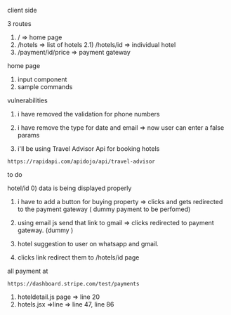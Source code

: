 client side 

3 routes 
1) /  => home page 
2) /hotels => list of hotels 
2.1) /hotels/id => individual hotel
3) /payment/id/price => payment gateway

home page 
1) input component
2) sample commands 

vulnerabilities
1) i have removed the validation for phone numbers 
2) i have remove the type for date and email => now user can enter a false params


2) i'll be using Travel Advisor Api for booking hotels 
```
https://rapidapi.com/apidojo/api/travel-advisor
```

to do 

hotel/id
0) data is being displayed properly 
1) i have to add a button for buying property => clicks and gets redirected to the payment gateway ( dummy payment to be perfomed) 
2) using email js send that link to gmail => clicks redirected to payment gateway. (dummy )


1) hotel suggestion to user on whatsapp and gmail.
2) clicks link redirect them to /hotels/id page 


all payment at 
```
https://dashboard.stripe.com/test/payments
```

1) hoteldetail.js page => line 20 
2) hotels.jsx =>line  => line 47, line 86
